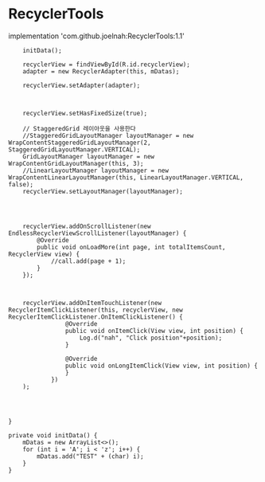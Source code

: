 # RecyclerTools

implementation 'com.github.joelnah:RecyclerTools:1.1'



        initData();

        recyclerView = findViewById(R.id.recyclerView);
        adapter = new RecyclerAdapter(this, mDatas);

        recyclerView.setAdapter(adapter);



        recyclerView.setHasFixedSize(true);

        // StaggeredGrid 레이아웃을 사용한다
        //StaggeredGridLayoutManager layoutManager = new WrapContentStaggeredGridLayoutManager(2, StaggeredGridLayoutManager.VERTICAL);
        GridLayoutManager layoutManager = new WrapContentGridLayoutManager(this, 3);
        //LinearLayoutManager layoutManager = new WrapContentLinearLayoutManager(this, LinearLayoutManager.VERTICAL, false);
        recyclerView.setLayoutManager(layoutManager);




        recyclerView.addOnScrollListener(new EndlessRecyclerViewScrollListener(layoutManager) {
            @Override
            public void onLoadMore(int page, int totalItemsCount, RecyclerView view) {
                //call.add(page + 1);
            }
        });



        recyclerView.addOnItemTouchListener(new RecyclerItemClickListener(this, recyclerView, new RecyclerItemClickListener.OnItemClickListener() {
                    @Override
                    public void onItemClick(View view, int position) {
                        Log.d("nah", "Click position"+position);
                    }

                    @Override
                    public void onLongItemClick(View view, int position) {
                    }
                })
        );




    }

    private void initData() {
        mDatas = new ArrayList<>();
        for (int i = 'A'; i < 'z'; i++) {
            mDatas.add("TEST" + (char) i);
        }
    }
